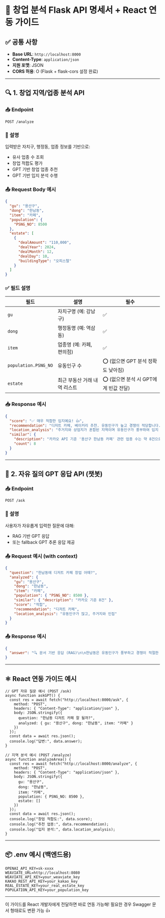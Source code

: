 # 📘 창업 분석 Flask API 명세서 + React 연동 가이드

## ✅ 공통 사항
- **Base URL**: `http://localhost:8000`
- **Content-Type**: `application/json`
- **지원 포맷**: JSON
- **CORS 허용**: O (Flask + flask-cors 설정 완료)

---

## 🔍 1. 창업 지역/업종 분석 API

### 📥 Endpoint
`POST /analyze`

### 📝 설명
입력받은 자치구, 행정동, 업종 정보를 기반으로:
- 유사 업종 수 조회
- 창업 적합도 평가
- GPT 기반 창업 업종 추천
- GPT 기반 입지 분석 수행

### 📤 Request Body 예시
```json
{
  "gu": "용산구",
  "dong": "한남동",
  "item": "카페",
  "population": {
    "PSNG_NO": 8500
  },
  "estate": [
    {
      "dealAmount": "110,000",
      "dealYear": 2024,
      "dealMonth": 12,
      "dealDay": 10,
      "buildingType": "오피스텔"
    }
  ]
}
```

### ✅ 필드 설명
| 필드 | 설명 | 필수 |
|------|------|------|
| `gu` | 자치구명 (예: 강남구) | ✅ |
| `dong` | 행정동명 (예: 역삼동) | ✅ |
| `item` | 업종명 (예: 카페, 편의점) | ✅ |
| `population.PSNG_NO` | 유동인구 수 | ⭕ (없으면 GPT 분석 정확도 낮아짐) |
| `estate` | 최근 부동산 거래 내역 리스트 | ⭕ (없으면 분석 시 GPT에게 빈값 전달) |

### 📥 Response 예시
```json
{
  "score": "✅ 매우 적합한 입지예요! 👍",
  "recommendation": "디저트 카페, 베이커리 추천. 유동인구가 높고 경쟁이 적당합니다.",
  "location_analysis": "주거지와 상업지가 혼합된 지역이며 유동인구가 풍부하여 입지 적합성이 높습니다.",
  "similar": {
    "description": "카카오 API 기준 '용산구 한남동 카페' 관련 업종 수는 약 8건으로 확인됩니다.",
    "count": 8
  }
}
```

---

## 💬 2. 자유 질의 GPT 응답 API (챗봇)

### 📥 Endpoint
`POST /ask`

### 📝 설명
사용자가 자유롭게 입력한 질문에 대해:
- RAG 기반 GPT 응답
- 또는 fallback GPT 추론 응답 제공

### 📤 Request 예시 (with context)
```json
{
  "question": "한남동에 디저트 카페 창업 어때?",
  "analyzed": {
    "gu": "용산구",
    "dong": "한남동",
    "item": "카페",
    "population": { "PSNG_NO": 8500 },
    "similar": { "description": "카카오 기준 8건" },
    "score": "적합",
    "recommendation": "디저트 카페",
    "location_analysis": "유동인구가 많고, 주거지와 인접"
  }
}
```

### 📤 Response 예시
```json
{
  "answer": "🔍 문서 기반 응답 (RAG)\n\n한남동은 유동인구가 풍부하고 경쟁이 적절한 지역으로 디저트 카페 입지로 적합합니다."
}
```

---

## ⚛️ React 연동 가이드 예시

```tsx
// GPT 자유 질문 예시 (POST /ask)
async function askGPT() {
  const res = await fetch("http://localhost:8000/ask", {
    method: "POST",
    headers: { "Content-Type": "application/json" },
    body: JSON.stringify({
      question: "한남동 디저트 카페 잘 될까?",
      analyzed: { gu: "용산구", dong: "한남동", item: "카페" }
    })
  });
  const data = await res.json();
  console.log("답변:", data.answer);
}

// 지역 분석 예시 (POST /analyze)
async function analyzeArea() {
  const res = await fetch("http://localhost:8000/analyze", {
    method: "POST",
    headers: { "Content-Type": "application/json" },
    body: JSON.stringify({
      gu: "용산구",
      dong: "한남동",
      item: "카페",
      population: { PSNG_NO: 8500 },
      estate: []
    })
  });
  const data = await res.json();
  console.log("창업 적합도:", data.score);
  console.log("추천 업종:", data.recommendation);
  console.log("입지 분석:", data.location_analysis);
}
```

---

## 📦 .env 예시 (백엔드용)
```env
OPENAI_API_KEY=sk-xxxx
WEAVIATE_URL=http://localhost:8080
WEAVIATE_API_KEY=your_weaviate_key
KAKAO_REST_API_KEY=your_kakao_key
REAL_ESTATE_KEY=your_real_estate_key
POPULATION_API_KEY=your_population_key
```

---

이 가이드를 React 개발자에게 전달하면 바로 연동 가능해! 필요한 경우 Swagger 문서 형태로도 변환 가능 👍

